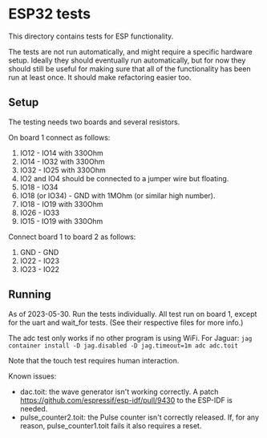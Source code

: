 # ESP32 tests

This directory contains tests for ESP functionality.

The tests are not run automatically, and might require a specific hardware setup.
Ideally they should eventually run automatically, but for now they should still
be useful for making sure that all of the functionality has been run at least
once. It should make refactoring easier too.

## Setup

The testing needs two boards and several resistors.

On board 1 connect as follows:
1. IO12 - IO14 with 330Ohm
2. IO14 - IO32 with 330Ohm
3. IO32 - IO25 with 330Ohm
4. IO2 and IO4 should be connected to a jumper wire but floating.
6. IO18 - IO34
7. IO18 (or IO34) - GND with 1MOhm (or similar high number).
5. IO18 - IO19 with 330Ohm
8. IO26 - IO33
9. IO15 - IO19 with 330Ohm

Connect board 1 to board 2 as follows:
1. GND - GND
2. IO22 - IO23
3. IO23 - IO22

## Running

As of 2023-05-30.
Run the tests individually. All test run on board 1, except for the
uart and wait_for tests. (See their respective files for more info.)

The adc test only works if no other program is using WiFi.
For Jaguar:
`jag container install -D jag.disabled -D jag.timeout=1m adc adc.toit`

Note that the touch test requires human interaction.

Known issues:
- dac.toit: the wave generator isn't working correctly. A patch
  https://github.com/espressif/esp-idf/pull/9430 to the ESP-IDF is needed.
- pulse_counter2.toit: the Pulse counter isn't correctly released. If, for
  any reason, pulse_counter1.toit fails it also requires a reset.
